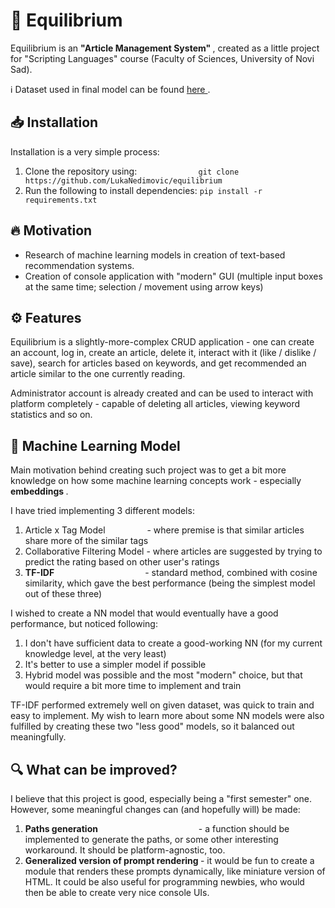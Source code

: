<h1> 📰 Equilibrium </h1>

Equilibrium is an <b> "Article Management System" </b>, created as a little project for "Scripting Languages" course (Faculty of Sciences, University of Novi Sad).

ℹ️ Dataset used in final model can be found <a href="https://www.kaggle.com/datasets/gspmoreira/articles-sharing-reading-from-cit-deskdrop"> here </a>.

<h2> 📥 Installation </h2>
Installation is a very simple process:
<ol>
  <li>
    Clone the repository using: &nbsp&nbsp&nbsp&nbsp&nbsp&nbsp&nbsp&nbsp&nbsp&nbsp&nbsp&nbsp&nbsp&nbsp&nbsp&nbsp&nbsp&nbsp&nbsp&nbsp&nbsp&nbsp&nbsp&nbsp<code>git clone https://github.com/LukaNedimovic/equilibrium</code>
  </li>
  <li>
    Run the following to install dependencies: <code>pip install -r requirements.txt</code>
  </li>
</ol>

<h2> 🔥 Motivation </h2>

  <ul>
    <li> Research of machine learning models in creation of text-based recommendation systems. </li>
    <li> Creation of console application with "modern" GUI (multiple input boxes at the same time; selection / movement using arrow keys) </li>
  </ul>
  
<h2> ⚙️ Features </h2>

Equilibrium is a slightly-more-complex CRUD application - one can create an account, log in, create an article, delete it, interact with it (like / dislike / save), search for articles based on keywords, and get recommended an article similar to the one currently reading. 

Administrator account is already created and can be used to interact with platform completely - capable of deleting all articles, viewing keyword statistics and so on.

<h2> 🤖 Machine Learning Model </h2>

Main motivation behind creating such project was to get a bit more knowledge on how some machine learning concepts work - especially <b> embeddings </b>.

I have tried implementing 3 different models:
  <ol>
    <li> Article x Tag Model &nbsp&nbsp&nbsp&nbsp&nbsp&nbsp&nbsp&nbsp&nbsp&nbsp&nbsp&nbsp&nbsp&nbsp&nbsp - where premise is that similar articles share more of the similar tags </li>
    <li> Collaborative Filtering Model - where articles are suggested by trying to predict the rating based on other user's ratings </li>
    <li> <b> TF-IDF </b> &nbsp&nbsp&nbsp&nbsp&nbsp&nbsp&nbsp&nbsp&nbsp&nbsp&nbsp&nbsp&nbsp&nbsp&nbsp&nbsp&nbsp&nbsp&nbsp&nbsp&nbsp&nbsp&nbsp&nbsp&nbsp&nbsp&nbsp&nbsp&nbsp&nbsp&nbsp&nbsp&nbsp&nbsp&nbsp - standard method, combined with cosine similarity, which gave the best performance (being the simplest model out of these three)</li>
  </ol>

I wished to create a NN model that would eventually have a good performance, but noticed following:
  <ol>
    <li> I don't have sufficient data to create a good-working NN (for my current knowledge level, at the very least) </li>
    <li> It's better to use a simpler model if possible </li>
    <li> Hybrid model was possible and the most "modern" choice, but that would require a bit more time to implement and train </li>
  </ol>

TF-IDF performed extremely well on given dataset, was quick to train and easy to implement. My wish to learn more about some NN models were also fulfilled by creating these two "less good" models, so it balanced out meaningfully.

<h2> 🔍 What can be improved? </h2>

I believe that this project is good, especially being a "first semester" one. However, some meaningful changes can (and hopefully will) be made:
  <ol>
    <li> <b> Paths generation </b> &nbsp&nbsp&nbsp&nbsp&nbsp&nbsp&nbsp&nbsp&nbsp&nbsp&nbsp&nbsp&nbsp&nbsp&nbsp&nbsp&nbsp&nbsp&nbsp&nbsp&nbsp&nbsp&nbsp&nbsp&nbsp&nbsp&nbsp&nbsp&nbsp&nbsp&nbsp&nbsp&nbsp&nbsp&nbsp&nbsp&nbsp&nbsp&nbsp - a function should be implemented to generate the paths, or some other interesting workaround. It should be platform-agnostic, too. </li>
    <li> <b> Generalized version of prompt rendering </b> - it would be fun to create a module that renders these prompts dynamically, like miniature version of HTML. It could be also useful for programming newbies, who would then be able to create very nice console UIs. </li>
  </ol>

